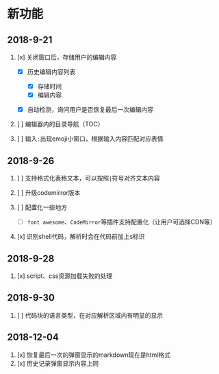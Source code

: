 # 新功能

## 2018-9-21

1. [x] 关闭窗口后，存储用户的编辑内容

    - [x] 历史编辑内容列表

        - [x] 存储时间
        - [x] 编辑内容

    - [x] 自动检测，询问用户是否恢复最后一次编辑内容

1. [ ] 编辑器内的目录导航（TOC）

1. [ ] 输入`:`出现emoji小窗口，根据输入内容匹配对应表情



## 2018-9-26

1. [ ] 支持格式化表格文本，可以按照`|`符号对齐文本内容

1. [ ] 升级codemirror版本

1. [ ] 配置化一些地方

    - [ ] `font awesome`、`CodeMirror`等插件支持配置化（让用户可选择CDN等）

1. [x] 识别shell代码，解析时会在代码前加上`$`标识



## 2018-9-28

1. [x] script、css资源加载失败的处理



## 2018-9-30

1. [ ] 代码块的语言类型，在对应解析区域内有明显的显示



## 2018-12-04

1. [x] 恢复最后一次的弹窗显示的markdown现在是html格式
1. [x] 历史记录弹窗显示内容上同